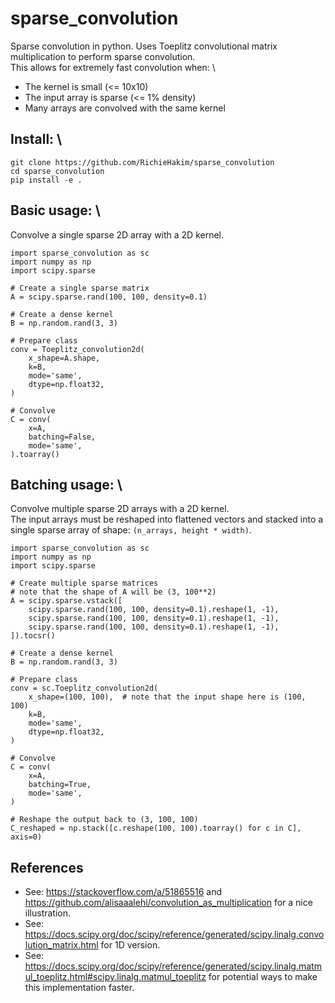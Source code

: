 # sparse_convolution
Sparse convolution in python.
Uses Toeplitz convolutional matrix multiplication to perform sparse convolution. \
This allows for extremely fast convolution when: \
- The kernel is small (<= 10x10)
- The input array is sparse (<= 1% density)
- Many arrays are convolved with the same kernel

## Install: \
`git clone https://github.com/RichieHakim/sparse_convolution` \
`cd sparse_convolution` \
`pip install -e .` 


## Basic usage: \
Convolve a single sparse 2D array with a 2D kernel.
```
import sparse_convolution as sc
import numpy as np
import scipy.sparse

# Create a single sparse matrix
A = scipy.sparse.rand(100, 100, density=0.1)

# Create a dense kernel
B = np.random.rand(3, 3)

# Prepare class
conv = Toeplitz_convolution2d(
    x_shape=A.shape,
    k=B,
    mode='same',
    dtype=np.float32,
)

# Convolve
C = conv(
    x=A,
    batching=False,
    mode='same',
).toarray()
```


## Batching usage: \
Convolve multiple sparse 2D arrays with a 2D kernel. \
The input arrays must be reshaped into flattened vectors and stacked into a single sparse array of shape: `(n_arrays, height * width)`. 
```
import sparse_convolution as sc
import numpy as np
import scipy.sparse

# Create multiple sparse matrices
# note that the shape of A will be (3, 100**2)
A = scipy.sparse.vstack([
    scipy.sparse.rand(100, 100, density=0.1).reshape(1, -1),
    scipy.sparse.rand(100, 100, density=0.1).reshape(1, -1),
    scipy.sparse.rand(100, 100, density=0.1).reshape(1, -1),
]).tocsr()

# Create a dense kernel
B = np.random.rand(3, 3)

# Prepare class
conv = sc.Toeplitz_convolution2d(
    x_shape=(100, 100),  # note that the input shape here is (100, 100)
    k=B,
    mode='same',
    dtype=np.float32,
)

# Convolve
C = conv(
    x=A,
    batching=True,
    mode='same',
)

# Reshape the output back to (3, 100, 100)
C_reshaped = np.stack([c.reshape(100, 100).toarray() for c in C], axis=0)
```

## References
- See: https://stackoverflow.com/a/51865516 and https://github.com/alisaaalehi/convolution_as_multiplication
    for a nice illustration.
- See: https://docs.scipy.org/doc/scipy/reference/generated/scipy.linalg.convolution_matrix.html 
    for 1D version.
- See: https://docs.scipy.org/doc/scipy/reference/generated/scipy.linalg.matmul_toeplitz.html#scipy.linalg.matmul_toeplitz 
    for potential ways to make this implementation faster.

